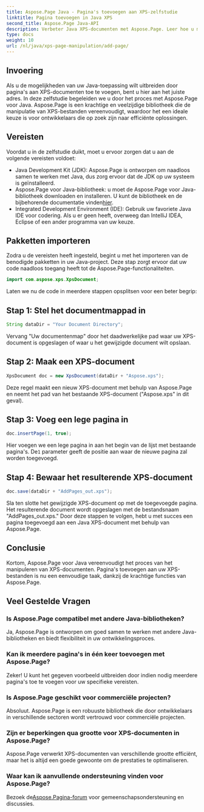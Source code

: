 ```yaml
---
title: Aspose.Page Java - Pagina's toevoegen aan XPS-zelfstudie
linktitle: Pagina toevoegen in Java XPS
second_title: Aspose.Page Java-API
description: Verbeter Java XPS-documenten met Aspose.Page. Leer hoe u moeiteloos pagina's kunt toevoegen voor verbeterde applicatiefunctionaliteit. Duik nu in de tutorial!
type: docs
weight: 10
url: /nl/java/xps-page-manipulation/add-page/
---
```

## Invoering
Als u de mogelijkheden van uw Java-toepassing wilt uitbreiden door pagina's aan XPS-documenten toe te voegen, bent u hier aan het juiste adres. In deze zelfstudie begeleiden we u door het proces met Aspose.Page voor Java. Aspose.Page is een krachtige en veelzijdige bibliotheek die de manipulatie van XPS-bestanden vereenvoudigt, waardoor het een ideale keuze is voor ontwikkelaars die op zoek zijn naar efficiënte oplossingen.
## Vereisten
Voordat u in de zelfstudie duikt, moet u ervoor zorgen dat u aan de volgende vereisten voldoet:
- Java Development Kit (JDK): Aspose.Page is ontworpen om naadloos samen te werken met Java, dus zorg ervoor dat de JDK op uw systeem is geïnstalleerd.
- Aspose.Page voor Java-bibliotheek: u moet de Aspose.Page voor Java-bibliotheek downloaden en installeren. U kunt de bibliotheek en de bijbehorende documentatie vinden[hier](https://reference.aspose.com/page/java/).
- Integrated Development Environment (IDE): Gebruik uw favoriete Java IDE voor codering. Als u er geen heeft, overweeg dan IntelliJ IDEA, Eclipse of een ander programma van uw keuze.
## Pakketten importeren
Zodra u de vereisten heeft ingesteld, begint u met het importeren van de benodigde pakketten in uw Java-project. Deze stap zorgt ervoor dat uw code naadloos toegang heeft tot de Aspose.Page-functionaliteiten.
```java
import com.aspose.xps.XpsDocument;
```
Laten we nu de code in meerdere stappen opsplitsen voor een beter begrip:
## Stap 1: Stel het documentmappad in
```java
String dataDir = "Your Document Directory";
```
Vervang "Uw documentenmap" door het daadwerkelijke pad waar uw XPS-document is opgeslagen of waar u het gewijzigde document wilt opslaan.
## Stap 2: Maak een XPS-document
```java
XpsDocument doc = new XpsDocument(dataDir + "Aspose.xps");
```
Deze regel maakt een nieuw XPS-document met behulp van Aspose.Page en neemt het pad van het bestaande XPS-document ("Aspose.xps" in dit geval).
## Stap 3: Voeg een lege pagina in
```java
doc.insertPage(1, true);
```
Hier voegen we een lege pagina in aan het begin van de lijst met bestaande pagina's. De`1` parameter geeft de positie aan waar de nieuwe pagina zal worden toegevoegd.
## Stap 4: Bewaar het resulterende XPS-document
```java
doc.save(dataDir + "AddPages_out.xps");
```
Sla ten slotte het gewijzigde XPS-document op met de toegevoegde pagina. Het resulterende document wordt opgeslagen met de bestandsnaam "AddPages_out.xps."
Door deze stappen te volgen, hebt u met succes een pagina toegevoegd aan een Java XPS-document met behulp van Aspose.Page.
## Conclusie
Kortom, Aspose.Page voor Java vereenvoudigt het proces van het manipuleren van XPS-documenten. Pagina's toevoegen aan uw XPS-bestanden is nu een eenvoudige taak, dankzij de krachtige functies van Aspose.Page.
## Veel Gestelde Vragen
### Is Aspose.Page compatibel met andere Java-bibliotheken?
Ja, Aspose.Page is ontworpen om goed samen te werken met andere Java-bibliotheken en biedt flexibiliteit in uw ontwikkelingsproces.
### Kan ik meerdere pagina's in één keer toevoegen met Aspose.Page?
Zeker! U kunt het gegeven voorbeeld uitbreiden door indien nodig meerdere pagina's toe te voegen voor uw specifieke vereisten.
### Is Aspose.Page geschikt voor commerciële projecten?
Absoluut. Aspose.Page is een robuuste bibliotheek die door ontwikkelaars in verschillende sectoren wordt vertrouwd voor commerciële projecten.
### Zijn er beperkingen qua grootte voor XPS-documenten in Aspose.Page?
Aspose.Page verwerkt XPS-documenten van verschillende grootte efficiënt, maar het is altijd een goede gewoonte om de prestaties te optimaliseren.
### Waar kan ik aanvullende ondersteuning vinden voor Aspose.Page?
 Bezoek de[Aspose.Pagina-forum](https://forum.aspose.com/c/page/39) voor gemeenschapsondersteuning en discussies.